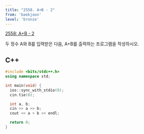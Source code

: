 ```yaml
---
title: "2558. A+B - 2"
from: 'baekjoon'
level: 'bronze'
---
```


[2558: A+B - 2](https://www.acmicpc.net/problem/2558)

두 정수 A와 B를 입력받은 다음, A+B를 출력하는 프로그램을 작성하시오.

## C++

```cpp
#include <bits/stdc++.h> 
using namespace std;

int main(void) {
  ios::sync_with_stdio(0);
  cin.tie(0);

  int a, b;
  cin >> a >> b;
  cout << a + b << endl;

  return 0;
}
```